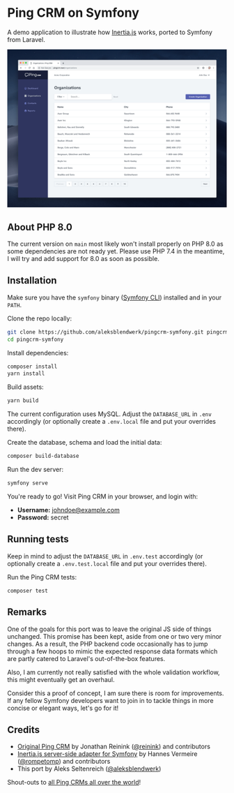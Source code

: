 # Ping CRM on Symfony

A demo application to illustrate how [Inertia.js](https://inertiajs.com/) works, ported to Symfony from Laravel.

![Screenshot](screenshot.png)

## About PHP 8.0

The current version on `main` most likely won't install properly on PHP 8.0 as some dependencies are not ready yet.
Please use PHP 7.4 in the meantime, I will try and add support for 8.0 as soon as possible.

## Installation

Make sure you have the `symfony` binary ([Symfony CLI](https://symfony.com/download)) installed and in your `PATH`.

Clone the repo locally:

```sh
git clone https://github.com/aleksblendwerk/pingcrm-symfony.git pingcrm-symfony
cd pingcrm-symfony
```

Install dependencies:

```sh
composer install
yarn install
```

Build assets:

```sh
yarn build
```

The current configuration uses MySQL. Adjust the `DATABASE_URL` in `.env` accordingly 
(or optionally create a `.env.local` file and put your overrides there).

Create the database, schema and load the initial data:

```sh
composer build-database
```

Run the dev server:

```sh
symfony serve
```

You're ready to go! Visit Ping CRM in your browser, and login with:

- **Username:** johndoe@example.com
- **Password:** secret

## Running tests

Keep in mind to adjust the `DATABASE_URL` in `.env.test` accordingly 
(or optionally create a `.env.test.local` file and put your overrides there).

Run the Ping CRM tests:

```
composer test
```

## Remarks

One of the goals for this port was to leave the original JS side of things unchanged.
This promise has been kept, aside from one or two very minor changes.
As a result, the PHP backend code occasionally has to jump through a few hoops to mimic the expected response data 
formats which are partly catered to Laravel's out-of-the-box features.

Also, I am currently not really satisfied with the whole validation workflow, this might eventually get an overhaul.

Consider this a proof of concept, I am sure there is room for improvements. 
If any fellow Symfony developers want to join in to tackle things in more concise or elegant ways, let's go for it!

## Credits

- [Original Ping CRM](https://github.com/inertiajs/pingcrm) by Jonathan Reinink ([@reinink](https://github.com/reinink)) and contributors
- [Inertia.js server-side adapter for Symfony](https://github.com/rompetomp/inertia-bundle) by Hannes Vermeire ([@rompetomp](https://github.com/rompetomp)) and contributors
- This port by Aleks Seltenreich ([@aleksblendwerk](https://github.com/aleksblendwerk))

Shout-outs to [all Ping CRMs all over the world](https://inertiajs.com/demo-application#third-party)!
